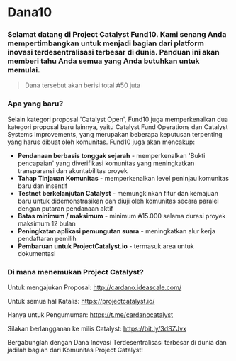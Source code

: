 # **Dana10**

### Selamat datang di Project Catalyst Fund10. Kami senang Anda mempertimbangkan untuk menjadi bagian dari platform inovasi terdesentralisasi terbesar di dunia. Panduan ini akan memberi tahu Anda semua yang Anda butuhkan untuk memulai.

> Dana tersebut akan berisi total ₳50 juta

### **Apa yang baru?**

Selain kategori proposal 'Catalyst Open', Fund10 juga memperkenalkan dua kategori proposal baru lainnya, yaitu Catalyst Fund Operations dan Catalyst Systems Improvements, yang merupakan beberapa keputusan terpenting yang harus dibuat oleh komunitas. Fund10 juga akan mencakup:

- **Pendanaan berbasis tonggak sejarah** - memperkenalkan 'Bukti pencapaian' yang diverifikasi komunitas yang meningkatkan transparansi dan akuntabilitas proyek
- **Tahap Tinjauan Komunitas** - memperkenalkan level peninjau komunitas baru dan insentif
- **Testnet berkelanjutan Catalyst** - memungkinkan fitur dan kemajuan baru untuk didemonstrasikan dan diuji oleh komunitas secara paralel dengan putaran pendanaan aktif
- **Batas minimum / maksimum** - minimum ₳15.000 selama durasi proyek maksimum 12 bulan
- **Peningkatan aplikasi pemungutan suara** - meningkatkan alur kerja pendaftaran pemilih
- **Pembaruan untuk ProjectCatalyst.io** - termasuk area untuk dokumentasi

### **Di mana menemukan Project Catalyst?**

Untuk mengajukan Proposal:
 http://cardano.ideascale.com/

Untuk semua hal Katalis:
 https://projectcatalyst.io/

Hanya untuk Pengumuman:
 https://t.me/cardanocatalyst

Silakan berlangganan ke milis Catalyst:
 https://bit.ly/3dSZJvx

Bergabunglah dengan Dana Inovasi Terdesentralisasi terbesar di dunia dan jadilah bagian dari Komunitas Project Catalyst!
